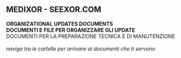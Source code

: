 ## MEDIXOR - SEEXOR.COM

**ORGANIZATIONAL UPDATES DOCUMENTS**<br>
**DOCUMENTI E FILE PER ORGANIZZARE GLI UPDATE**<br>
DOCUMENTI PER LA PREPARAZIONE TECNICA E DI MANUTENZIONE<br>
<br>
_naviga tra le cartelle per arrivare ai documenti che ti servono_
